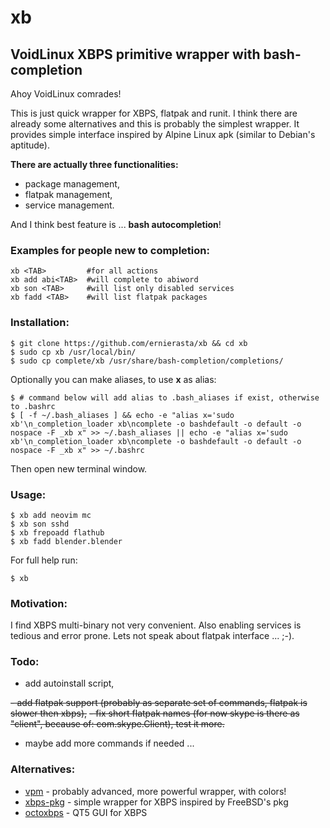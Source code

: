 # xb

## VoidLinux XBPS primitive wrapper with bash-completion

Ahoy VoidLinux comrades!

This is just quick wrapper for XBPS, flatpak and runit. I think there are already some alternatives and this is probably the simplest wrapper. It provides simple interface inspired by Alpine Linux apk (similar to Debian's aptitude).

**There are actually three functionalities:**

- package management,
- flatpak management,
- service management.

And I think best feature is ... **bash autocompletion**!

### Examples for people new to completion:

```shell
xb <TAB>         #for all actions
xb add abi<TAB>  #will complete to abiword
xb son <TAB>     #will list only disabled services
xb fadd <TAB>    #will list flatpak packages
```

### Installation:

```shell
$ git clone https://github.com/ernierasta/xb && cd xb
$ sudo cp xb /usr/local/bin/
$ sudo cp complete/xb /usr/share/bash-completion/completions/
```
Optionally you can make aliases, to use **x** as alias:
```shell
$ # command below will add alias to .bash_aliases if exist, otherwise to .bashrc
$ [ -f ~/.bash_aliases ] && echo -e "alias x='sudo xb'\n_completion_loader xb\ncomplete -o bashdefault -o default -o nospace -F _xb x" >> ~/.bash_aliases || echo -e "alias x='sudo xb'\n_completion_loader xb\ncomplete -o bashdefault -o default -o nospace -F _xb x" >> ~/.bashrc

```
Then open new terminal window.

### Usage:

```shell
$ xb add neovim mc
$ xb son sshd
$ xb frepoadd flathub
$ xb fadd blender.blender
```

For full help run:
```shell
$ xb
```

### Motivation:

I find XBPS multi-binary not very convenient. Also enabling services is tedious and error prone. Lets not speak about
flatpak interface ... ;-).

### Todo:

- add autoinstall script,

~~- add flatpak support (probably as separate set of commands, flatpak is slower then xbps),~~
~~- fix short flatpak names (for now skype is there as "client", because of: com.skype.Client), test it more.~~
- maybe add more commands if needed ...

### Alternatives:

- [vpm](https://github.com/netzverweigerer/vpm) - probably advanced, more powerful wrapper, with colors!
- [xbps-pkg](https://github.com/lukrop/xbps-pkg) - simple wrapper for XBPS inspired by FreeBSD's pkg
- [octoxbps](https://github.com/aarnt/octoxbps) - QT5 GUI for XBPS
